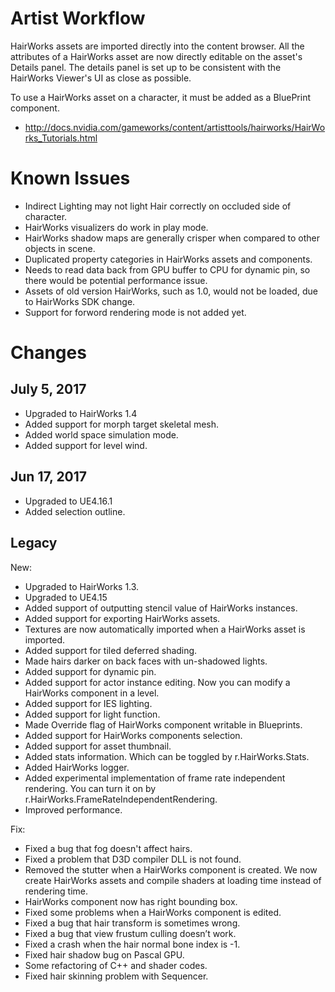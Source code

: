 ﻿Artist Workflow
=============
HairWorks assets are imported directly into the content browser. All the attributes of a HairWorks asset are now directly editable on the asset's Details panel. The details panel is set up to be consistent with the HairWorks Viewer's UI as close as possible.

To use a HairWorks asset on a character, it must be added as a BluePrint component.

* http://docs.nvidia.com/gameworks/content/artisttools/hairworks/HairWorks_Tutorials.html

Known Issues
=============
* Indirect Lighting may not light Hair correctly on occluded side of character.
* HairWorks visualizers do work in play mode.
* HairWorks shadow maps are generally crisper when compared to other objects in scene.
* Duplicated property categories in HairWorks assets and components. 
* Needs to read data back from GPU buffer to CPU for dynamic pin, so there would be potential performance issue. 
* Assets of old version HairWorks, such as 1.0, would not be loaded, due to HairWorks SDK change. 
* Support for forword rendering mode is not added yet. 

Changes
=============
## July 5, 2017
* Upgraded to HairWorks 1.4
* Added support for morph target skeletal mesh. 
* Added world space simulation mode. 
* Added support for level wind. 

## Jun 17, 2017
* Upgraded to UE4.16.1
* Added selection outline. 

## Legacy
New:
* Upgraded to HairWorks 1.3.
* Upgraded to UE4.15
* Added support of outputting stencil value of HairWorks instances. 
* Added support for exporting HairWorks assets. 
* Textures are now automatically imported when a HairWorks asset is imported. 
* Added support for tiled deferred shading. 
* Made hairs darker on back faces with un-shadowed lights. 
* Added support for dynamic pin.
* Added support for actor instance editing. Now you can modify a HairWorks component in a level.
* Added support for IES lighting.
* Added support for light function.
* Made Override flag of HairWorks component writable in Blueprints.
* Added support for HairWorks components selection.
* Added support for asset thumbnail.
* Added stats information. Which can be toggled by r.HairWorks.Stats.
* Added HairWorks logger.
* Added experimental implementation of frame rate independent rendering. You can turn it on by r.HairWorks.FrameRateIndependentRendering.
* Improved performance.

Fix:
* Fixed a bug that fog doesn't affect hairs. 
* Fixed a problem that D3D compiler DLL is not found.
* Removed the stutter when a HairWorks component is created. We now create HairWorks assets and compile shaders at loading time instead of rendering time.
* HairWorks component now has right bounding box.
* Fixed some problems when a HairWorks component is edited.
* Fixed a bug that hair transform is sometimes wrong.
* Fixed a bug that view frustum culling doesn’t work.
* Fixed a crash when the hair normal bone index is -1.
* Fixed hair shadow bug on Pascal GPU.
* Some refactoring of C++ and shader codes.
* Fixed hair skinning problem with Sequencer. 

